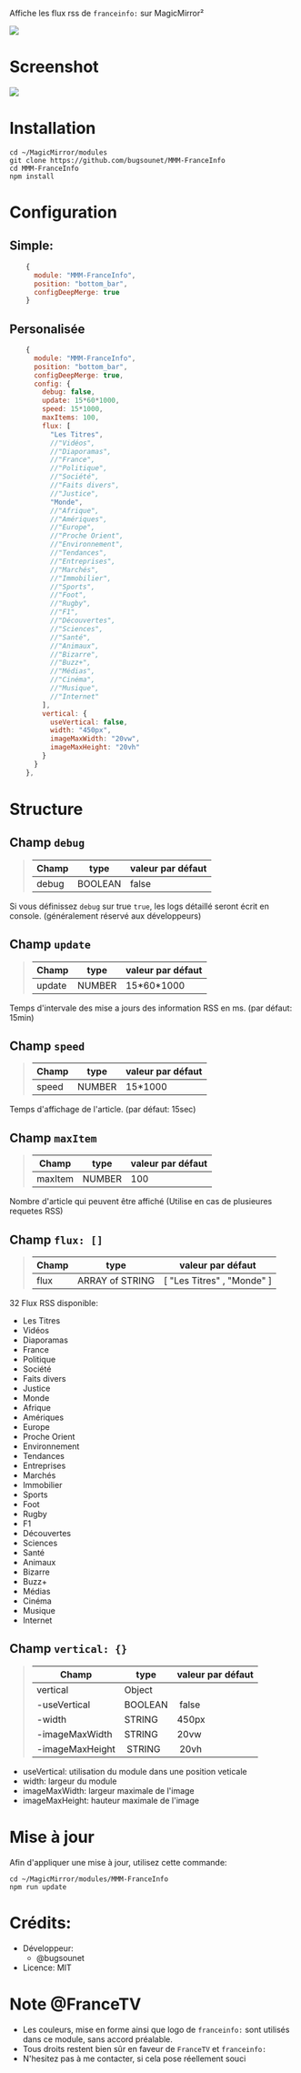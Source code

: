 Affiche les flux rss de `franceinfo:` sur MagicMirror²

![](https://raw.githubusercontent.com/bugsounet/MMM-FranceInfo/dev/franceinfo.png)

# Screenshot

![](https://raw.githubusercontent.com/bugsounet/MMM-FranceInfo/main/FRINFO.png)

# Installation
```
cd ~/MagicMirror/modules
git clone https://github.com/bugsounet/MMM-FranceInfo
cd MMM-FranceInfo
npm install
```

# Configuration

## Simple:
```js
    {
      module: "MMM-FranceInfo",
      position: "bottom_bar",
      configDeepMerge: true
    }
```

## Personalisée
```js
    {
      module: "MMM-FranceInfo",
      position: "bottom_bar",
      configDeepMerge: true,
      config: {
        debug: false,
        update: 15*60*1000,
        speed: 15*1000,
        maxItems: 100,
        flux: [
          "Les Titres",
          //"Vidéos",
          //"Diaporamas",
          //"France",
          //"Politique",
          //"Société",
          //"Faits divers",
          //"Justice",
          "Monde",
          //"Afrique",
          //"Amériques",
          //"Europe",
          //"Proche Orient",
          //"Environnement",
          //"Tendances",
          //"Entreprises",
          //"Marchés",
          //"Immobilier",
          //"Sports",
          //"Foot",
          //"Rugby",
          //"F1",
          //"Découvertes",
          //"Sciences",
          //"Santé",
          //"Animaux",
          //"Bizarre",
          //"Buzz+",
          //"Médias",
          //"Cinéma",
          //"Musique",
          //"Internet"
        ],
        vertical: {
          useVertical: false,
          width: "450px",
          imageMaxWidth: "20vw",
          imageMaxHeight: "20vh"
        }
      }
    },
```

# Structure

## Champ `debug`
>|Champ | type | valeur par défaut
>|---|---|---
>|debug | BOOLEAN | false

Si vous définissez `debug` sur true `true`, les logs détaillé seront écrit en console. (généralement réservé aux développeurs)

## Champ `update`
>|Champ | type | valeur par défaut
>|---|---|---
>|update | NUMBER | 15\*60*1000

Temps d'intervale des mise a jours des information RSS en ms. (par défaut: 15min)

## Champ `speed`
>|Champ | type | valeur par défaut
>|---|---|---
>|speed | NUMBER | 15*1000

Temps d'affichage de l'article. (par défaut: 15sec)

## Champ `maxItem`
>|Champ | type | valeur par défaut
>|---|---|---
>|maxItem | NUMBER | 100

Nombre d'article qui peuvent être affiché (Utilise en cas de plusieures requetes RSS)

## Champ `flux: []`
>|Champ | type | valeur par défaut
>|---|---|---
>|flux | ARRAY of STRING | [ "Les Titres" , "Monde" ]

32 Flux RSS disponible:
 * Les Titres
 * Vidéos
 * Diaporamas
 * France
 * Politique
 * Société
 * Faits divers
 * Justice
 * Monde
 * Afrique
 * Amériques
 * Europe
 * Proche Orient
 * Environnement
 * Tendances
 * Entreprises
 * Marchés
 * Immobilier
 * Sports
 * Foot
 * Rugby
 * F1
 * Découvertes
 * Sciences
 * Santé
 * Animaux
 * Bizarre
 * Buzz+
 * Médias
 * Cinéma
 * Musique
 * Internet

## Champ `vertical: {}`
>|Champ | type | valeur par défaut
>|---|---|---
>|vertical | Object | 
>|-useVertical | BOOLEAN | false
>|-width | STRING | 450px
>|-imageMaxWidth | STRING | 20vw
>|-imageMaxHeight | STRING | 20vh

- useVertical: utilisation du module dans une position veticale
- width: largeur du module
- imageMaxWidth: largeur maximale de l'image
- imageMaxHeight: hauteur maximale de l'image

# Mise à jour
Afin d'appliquer une mise à jour, utilisez cette commande:
```
cd ~/MagicMirror/modules/MMM-FranceInfo
npm run update
```

# Crédits:
 * Développeur:
   * @bugsounet
 * Licence: MIT
 
# Note @FranceTV
* Les couleurs, mise en forme ainsi que logo de `franceinfo:` sont utilisés dans ce module, sans accord préalable.
* Tous droits restent bien sûr en faveur de `FranceTV` et `franceinfo:`
* N'hesitez pas à me contacter, si cela pose réellement souci
